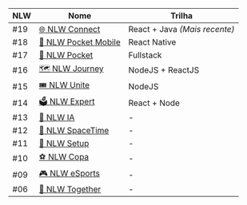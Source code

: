 <div align="center">

| NLW | Nome | Trilha |
|-----|----------------|---------------------------|
| #19 | [🌐 NLW Connect](https://github.com/carlos09v/NLWs_Rocketseat/tree/main/NLWs/19_nlwConnect) | React + Java *(Mais recente)* |
| #18 | [📱 NLW Pocket Mobile](https://github.com/carlos09v/NLWs_Rocketseat/tree/main/NLWs/18_nlwPocketMobile) | React Native |
| #17 | [🎯 NLW Pocket](https://github.com/carlos09v/NLWs_Rocketseat/tree/main/NLWs/17_nlwPocket) | Fullstack |
| #16 | [🗺️ NLW Journey](https://github.com/carlos09v/NLWs_Rocketseat/tree/main/NLWs/16_nlwJourney) | NodeJS + ReactJS |
| #15 | [🎟️ NLW Unite](https://github.com/carlos09v/NLWs_Rocketseat/tree/main/NLWs/15_nlwUnite) | NodeJS |
| #14 | [🗳️ NLW Expert](https://github.com/carlos09v/NLWs_Rocketseat/tree/main/NLWs/14_nlwExpert) | React + Node |
| #13 | [🤖 NLW IA](https://github.com/carlos09v/NLWs_Rocketseat/tree/main/NLWs/13_nlwAI_Ignite) | - |
| #12 | [🌌 NLW SpaceTime](https://github.com/carlos09v/NLWs_Rocketseat/tree/main/NLWs/12_nlwSpaceTime_Ignite) | - |
| #11 | [📆 NLW Setup](https://github.com/carlos09v/NLWs_Rocketseat/tree/main/NLWs/11_nlwSetup_Ignite) | - |
| #10 | [⚽ NLW Copa](https://github.com/carlos09v/NLWs_Rocketseat/tree/main/NLWs/10_nlwCopa_Ignite) | - |
| #09 | [🎮 NLW eSports](https://github.com/carlos09v/NLWs_Rocketseat/tree/main/NLWs/9_NLWeSports) | - |
| #06 | [🤝 NLW Together](https://github.com/carlos09v/NLWs_Rocketseat/tree/main/NLWs/6_nlwTogether) | - |

</div>
